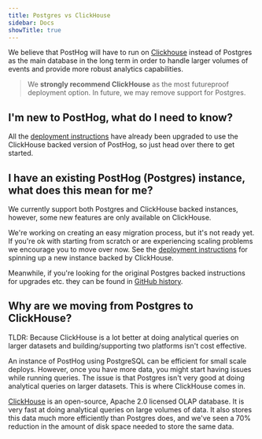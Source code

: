 ```yaml
---
title: Postgres vs ClickHouse
sidebar: Docs
showTitle: true
---
```


We believe that PostHog will have to run on [Clickhouse](https://clickhouse.tech) instead of Postgres as the main database in the long term in order to handle larger volumes of events and provide more robust analytics capabilities.

> We **strongly recommend ClickHouse** as the most futureproof deployment option. In future, we may remove support for Postgres.

## I'm new to PostHog, what do I need to know?

All the [deployment instructions](/docs/self-host/deploy/overview) have already been upgraded to use the ClickHouse backed version of PostHog, so just head over there to get started.


## I have an existing PostHog (Postgres) instance, what does this mean for me?

We currently support both Postgres and ClickHouse backed instances, however, some new features are only available on ClickHouse.

We're working on creating an easy migration process, but it's not ready yet. If you're ok with starting from scratch or are experiencing scaling problems we encourage you to move over now. See the [deployment instructions](/docs/self-host/deploy/overview) for spinning up a new instance backed by ClickHouse.

Meanwhile, if you're looking for the original Postgres backed instructions for upgrades etc. they can be found in [GitHub history](https://github.com/PostHog/posthog.com/tree/ee01390744dffdb32f2f78b49572c606becb03b9/contents/docs/self-host/deploy).

## Why are we moving from Postgres to ClickHouse?

TLDR: Because ClickHouse is a lot better at doing analytical queries on larger datasets and building/supporting two platforms isn't cost effective.

An instance of PostHog using PostgreSQL can be efficient for small scale deploys. However, once you have more data, you might start having issues while running queries. The issue is that Postgres isn't very good at doing analytical queries on larger datasets. This is where ClickHouse comes in.

[ClickHouse](https://clickhouse.tech) is an open-source, Apache 2.0 licensed OLAP database. It is very fast at doing analytical queries on large volumes of data. It also stores this data much more efficiently than Postgres does, and we've seen a 70% reduction in the amount of disk space needed to store the same data.
